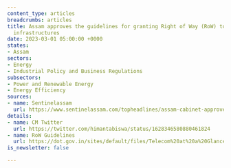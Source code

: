 ```yaml
---
content_type: articles
breadcrumbs: articles
title: Assam approves the guidelines for granting Right of Way (RoW) to telecommunication
  infrastructures
date: 2023-03-01 05:00:00 +0000
states:
- Assam
sectors:
- Energy
- Industrial Policy and Business Regulations
subsectors:
- Power and Renewable Energy
- Energy Efficiency
sources:
- name: Sentinelassam
  url: https://www.sentinelassam.com/topheadlines/assam-cabinet-approves-bill-for-public-safety-638601
details:
- name: CM Twitter
  url: https://twitter.com/himantabiswa/status/1628346580880461824
- name: RoW Guidelines
  url: https://dot.gov.in/sites/default/files/Telecom%20at%20a%20Glance%202023%20as%20on%2018-01-2023.pdf?download=1
is_newsletter: false

---
```

